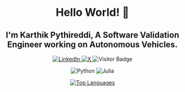 <h1 align="center">Hello World! 👋</h1>

<h2 align="center">I'm Karthik Pythireddi, A Software Validation Engineer working on Autonomous Vehicles.</h2>

<p align="center">
  <a href="https://www.linkedin.com/in/karthikpythireddi/">
    <img src="https://img.shields.io/badge/LinkedIn-In-blue" alt="LinkedIn">
  </a>
  <a href="https://twitter.com/karthikitis">
    <img src="https://img.shields.io/badge/X-Follow-grey" alt="X">
  </a>
  <img src="https://visitor-badge.laobi.icu/badge?page_id=karthikpythireddi" alt="Visitor Badge">
</p>

<p align="center">
  <img src="https://img.shields.io/badge/Python-3776AB?style=for-the-badge&logo=python&logoColor=white" alt="Python">
  <img src="https://img.shields.io/badge/Julia-9558B2?style=for-the-badge&logo=julia&logoColor=white" alt="Julia">
</p>

<p align="center">
  <a href="https://github.com/karthikpythireddi/github-readme-stats">
    <img src="https://github-readme-stats.vercel.app/api/top-langs/?username=karthikpythireddi&layout=compact" alt="Top Languages">
  </a>
</p>
